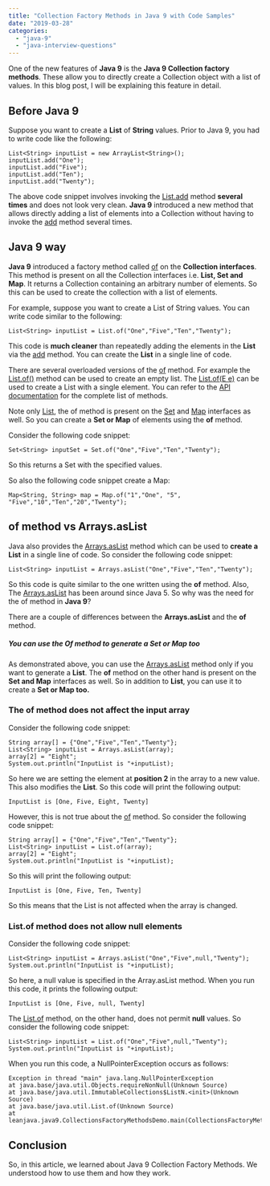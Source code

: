 ```yaml
---
title: "Collection Factory Methods in Java 9 with Code Samples"
date: "2019-03-28"
categories: 
  - "java-9"
  - "java-interview-questions"
---
```


One of the new features of **Java 9** is the **Java 9 Collection factory methods**. These allow you to directly create a Collection object with a list of values. In this blog post, I will be explaining this feature in detail.

## Before Java 9

Suppose you want to create a **List** of **String** values. Prior to Java 9, you had to write code like the following:

```
List<String> inputList = new ArrayList<String>(); 
inputList.add("One"); 
inputList.add("Five"); 
inputList.add("Ten"); 
inputList.add("Twenty");
```

The above code snippet involves invoking the [List.add](https://docs.oracle.com/javase/8/docs/api/java/util/List.html#add-E-) method **several times** and does not look very clean. **Java 9** introduced a new method that allows directly adding a list of elements into a Collection without having to invoke the [add](https://docs.oracle.com/javase/8/docs/api/java/util/List.html#add-E-) method several times.

## Java 9 way

**Java 9** introduced a factory method called [of](https://docs.oracle.com/javase/9/docs/api/java/util/List.html#of-E...-) on the **Collection interfaces**. This method is present on all the Collection interfaces i.e. **List, Set and Map**. It returns a Collection containing an arbitrary number of elements. So this can be used to create the collection with a list of elements.

For example, suppose you want to create a List of String values. You can write code similar to the following:

```
List<String> inputList = List.of("One","Five","Ten","Twenty");
```

This code is **much cleaner** than repeatedly adding the elements in the **List** via the [add](https://docs.oracle.com/javase/8/docs/api/java/util/List.html#add-E-) method. You can create the **List** in a single line of code.

There are several overloaded versions of the [of](https://docs.oracle.com/javase/9/docs/api/java/util/List.html#of-E...-) method. For example the [List.of()](https://docs.oracle.com/javase/9/docs/api/java/util/List.html#of--) method can be used to create an empty list. The [List.of(E e)](https://docs.oracle.com/javase/9/docs/api/java/util/List.html#of-E-) can be used to create a List with a single element. You can refer to the [API documentation](https://docs.oracle.com/javase/9/docs/api/java/util/List.html) for the complete list of methods.

Note only [List](https://docs.oracle.com/javase/9/docs/api/java/util/List.html), the of method is present on the [Set](https://docs.oracle.com/javase/9/docs/api/java/util/Set.html) and [Map](https://docs.oracle.com/javase/9/docs/api/java/util/Map.html) interfaces as well. So you can create a **Set or Map** of elements using the **of** method.

Consider the following code snippet:

```
Set<String> inputSet = Set.of("One","Five","Ten","Twenty");
```

So this returns a Set with the specified values.

So also the following code snippet create a Map:

```
Map<String, String> map = Map.of("1","One", "5", "Five","10","Ten","20","Twenty");
```

## of method vs Arrays.asList

Java also provides the [Arrays.asList](https://docs.oracle.com/javase/7/docs/api/java/util/Arrays.html#asList\(T...\)) method which can be used to **create a List** in a single line of code. So consider the following code snippet:

```
List<String> inputList = Arrays.asList("One","Five","Ten","Twenty");
```

So this code is quite similar to the one written using the **of** method. Also, The [Arrays.asList](https://docs.oracle.com/javase/7/docs/api/java/util/Arrays.html#asList\(T...\)) has been around since Java 5. So why was the need for the of method in **Java 9**?

There are a couple of differences between the **Arrays.asList** and the **of** method.

##### You can use the Of method to generate a Set or Map too

As demonstrated above, you can use the [Arrays.asList](https://docs.oracle.com/javase/7/docs/api/java/util/Arrays.html#asList\(T...\)) method only if you want to generate a **List**. The **of** method on the other hand is present on the **Set and Map** interfaces as well. So in addition to **List**, you can use it to create a **Set or Map too.**

### The of method does not affect the input array

Consider the following code snippet:

```
String array[] = {"One","Five","Ten","Twenty"}; 
List<String> inputList = Arrays.asList(array); 
array[2] = "Eight"; 
System.out.println("InputList is "+inputList);
```

So here we are setting the element at **position 2** in the array to a new value. This also modifies the **List**. So this code will print the following output:

```
InputList is [One, Five, Eight, Twenty]
```

However, this is not true about the [of](https://docs.oracle.com/javase/9/docs/api/java/util/List.html#of-E...-) method. So consider the following code snippet:

```
String array[] = {"One","Five","Ten","Twenty"}; 
List<String> inputList = List.of(array); 
array[2] = "Eight"; 
System.out.println("InputList is "+inputList);
```

So this will print the following output:

```
InputList is [One, Five, Ten, Twenty]
```

So this means that the List is not affected when the array is changed.

### List.of method does not allow null elements

Consider the following code snippet:

```
List<String> inputList = Arrays.asList("One","Five",null,"Twenty"); 
System.out.println("InputList is "+inputList);
```

So here, a null value is specified in the Array.asList method. When you run this code, it prints the following output:

```
InputList is [One, Five, null, Twenty]
```

The [List.of](https://docs.oracle.com/javase/9/docs/api/java/util/List.html#of-E...-) method, on the other hand, does not permit **null** values. So consider the following code snippet:

```
List<String> inputList = List.of("One","Five",null,"Twenty"); 
System.out.println("InputList is "+inputList);
```

When you run this code, a NullPointerException occurs as follows:

```
Exception in thread "main" java.lang.NullPointerException
at java.base/java.util.Objects.requireNonNull(Unknown Source)
at java.base/java.util.ImmutableCollections$ListN.<init>(Unknown Source)
at java.base/java.util.List.of(Unknown Source)
at leanjava.java9.CollectionsFactoryMethodsDemo.main(CollectionsFactoryMethodsDemo.java:11)
```

## Conclusion

So, in this article, we learned about Java 9 Collection Factory Methods. We understood how to use them and how they work.
